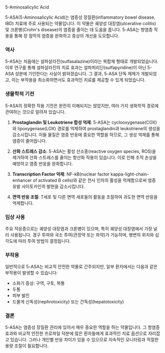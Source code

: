 5-Aminosalicylic Acid
  
5-ASA(5-Aminosalicylic Acid)는 염증성 장질환(inflammatory bowel disease, IBD) 치료에 주로 사용되는 약물입니다. 이 약물은 궤양성 대장염(ulcerative colitis) 및 크론병(Crohn's disease)의 염증을 줄이는 데 도움을 줍니다. 5-ASA는 항염증 작용을 통해 장 점막의 염증을 완화하고 증상의 개선을 도모합니다.

### 역사
5-ASA는 처음에는 설파살라진(sulfasalazine)이라는 복합체 형태로 개발되었습니다. 이후 연구를 통해 설파살라진의 치료 효과는 설파피리딘(sulfapyridine)이 아닌 5-ASA 성분에 기인한다는 사실이 밝혀졌습니다. 그 결과, 5-ASA 단독 제제가 개발되었고, 이는 부작용을 최소화하면서도 효과적인 치료를 제공할 수 있게 되었습니다.

### 생물학적 기전
5-ASA의 정확한 작용 기전은 완전히 이해되지는 않았지만, 여러 가지 생화학적 경로에 관여하는 것으로 알려져 있습니다.

1. **Prostaglandin 및 Leukotriene 합성 억제**: 5-ASA는 cyclooxygenase(COX)와 lipoxygenase(LOX) 경로를 억제하여 prostaglandin과 leukotriene의 생성을 감소시킵니다. 이들 물질은 염증 반응에 중요한 역할을 하므로, 그 생성 억제를 통해 염증이 줄어듭니다.

2. **산화 스트레스 감소**: 5-ASA는 활성 산소종(reactive oxygen species, ROS)을 제거하여 산화 스트레스를 줄이는 항산화 작용이 있습니다. 이로 인해 조직 손상을 예방하고 염증 반응을 완화합니다.

3. **Transcription Factor 억제**: NF-kB(nuclear factor kappa-light-chain-enhancer of activated B cells)와 같은 전사 인자의 활성을 억제함으로써 염증 유발 사이토카인의 발현을 감소시킵니다.

4. **면역 반응 조절**: T세포 및 다른 면역 세포들의 활동을 조절하여 과도한 면역 반응을 억제합니다.

### 임상 사용
주요 적응증으로는 궤양성 대장염과 크론병이 있으며, 특히 궤양성 대장염에서 가장 널리 사용됩니다. 경구 투여와 국소 투여(관장약 또는 좌약)가 가능하며, 병변의 위치와 심각도에 따라 투여 방법이 결정됩니다.

### 부작용
일반적으로 5-ASA는 비교적 안전한 약물로 간주되지만, 일부 환자에서는 다음과 같은 부작용이 발생할 수 있습니다:

- 소화기 증상: 구역, 구토, 복통
- 두통
- 피부 발진
- 드물게 신독성(nephrotoxicity) 또는 간독성(hepatotoxicity)

### 결론
5-ASA는 염증성 장질환 관리에 있어서 매우 중요한 역할을 하는 약물입니다. 그 항염증 효과와 비교적 안전한 프로파일 덕분에 많은 환자들에게 효과적인 치료 옵션으로 자리잡고 있습니다. 그러나 개인별 반응 차이가 있을 수 있으므로 지속적인 모니터링과 적절한 용량 조절이 필요합니다.
